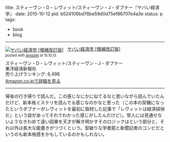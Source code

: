 title: スティーヴン・D・レヴィット/スティーヴン・J・ダブナー『ヤバい経済学』
date: 2015-10-12
pid: b524106bd76be59d0d75ef86707e4a3e
status: p
tags:
- book
- blog
---

<div class="amazlet-box" style="margin-bottom:0px;"><div class="amazlet-image" style="float:left;margin:0px 12px 1px 0px;"><a href="http://www.amazon.co.jp/exec/obidos/ASIN/4492313788/dotimpact-22/ref=nosim/" name="amazletlink" target="_blank"><img src="http://ecx.images-amazon.com/images/I/51akOFFAMBL._SL160_.jpg" alt="ヤバい経済学 [増補改訂版]" style="border: none;" /></a></div><div class="amazlet-info" style="line-height:120%; margin-bottom: 10px"><div class="amazlet-name" style="margin-bottom:10px;line-height:120%"><a href="http://www.amazon.co.jp/exec/obidos/ASIN/4492313788/dotimpact-22/ref=nosim/" name="amazletlink" target="_blank">ヤバい経済学 [増補改訂版]</a><div class="amazlet-powered-date" style="font-size:80%;margin-top:5px;line-height:120%">posted with <a href="http://www.amazlet.com/" title="amazlet" target="_blank">amazlet</a> at 15.10.13</div></div><div class="amazlet-detail">スティーヴン・D・レヴィット/スティーヴン・J・ダブナー <br />東洋経済新報社 <br />売り上げランキング: 6,498<br /></div><div class="amazlet-sub-info" style="float: left;"><div class="amazlet-link" style="margin-top: 5px"><a href="http://www.amazon.co.jp/exec/obidos/ASIN/4492313788/dotimpact-22/ref=nosim/" name="amazletlink" target="_blank">Amazon.co.jpで詳細を見る</a></div></div></div><div class="amazlet-footer" style="clear: left"></div></div>

---- 

帰省の行き帰りで読んだ。この感じなにかに似てるなと思いながら読んでいたんだけど、新本格ミステリを読んでる感じなのかなと思った（この本の契機になったというダブナーがレヴィットを最初に取材した記事で「レヴィットは経済探偵だ」という談があってそれでわかった感じがしたんだけど）。常人には見通せないようなきわめて遠い因果を天才が解き明かすそのロジックはという部分と、それ以外は長大な能書きがつづくという。型破りな学者筋と新聞記者のコンビだというのも新本格感をかもしているのかもしれない。